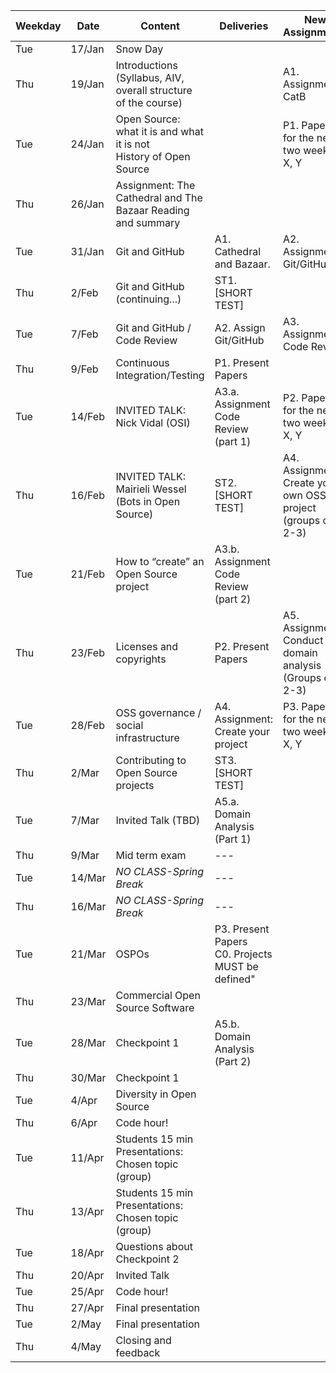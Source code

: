 | **Weekday**           | **Date** | **Content**                                                           | **Deliveries**                        | **New Assignments**                                         |
|-------------------------------|----------|-----------------------------------------------------------------------|---------------------------------------|-------------------------------------------------------------|
| Tue                           | 17/Jan   | Snow Day                                                              |                                       |                                                             |
| Thu                           | 19/Jan   | Introductions (Syllabus, AIV, overall structure of the course)        |                                       | A1. Assignment: CatB                                        |
| Tue                           | 24/Jan   | Open Source: what it is and what it is not<br>History of Open Source  |                                       | P1. Papers for the next two weeks: X, Y                     |
| Thu                           | 26/Jan   | Assignment: The Cathedral and The Bazaar Reading and summary          |                                       |                                                             |
| Tue                           | 31/Jan   | Git and GitHub                                                        | A1. Cathedral and Bazaar.             | A2. Assignment: Git/GitHub                                  |
| Thu                           | 2/Feb    | Git and GitHub (continuing...)                                        | ST1. [SHORT TEST]                     |                                                             |
| Tue                           | 7/Feb    | Git and GitHub / Code Review                                          | A2. Assign Git/GitHub                 | A3. Assignment: Code Review                                 |
| Thu                           | 9/Feb    | Continuous Integration/Testing                                        | P1. Present Papers                    |                                                             |
| Tue                           | 14/Feb   | INVITED TALK: Nick Vidal (OSI)                                        | A3.a. Assignment Code Review (part 1) | P2. Papers for the next two weeks: X, Y                     |
| Thu                           | 16/Feb   | INVITED TALK: Mairieli Wessel (Bots in Open Source)                   | ST2. [SHORT TEST]                     | A4. Assignment: Create your own OSS project (groups of 2-3) |
| Tue                           | 21/Feb   | How to “create” an Open Source project                                | A3.b. Assignment Code Review (part 2) |                                                             |
| Thu                           | 23/Feb   | Licenses and copyrights                                               | P2. Present Papers                    | A5. Assignment: Conduct a domain analysis (Groups of 2-3)   |
| Tue                           | 28/Feb   | OSS governance / social infrastructure                                | A4. Assignment: Create your project   | P3. Papers for the next two weeks: X, Y                     |
| Thu                           | 2/Mar    | Contributing to Open Source projects                                  | ST3. [SHORT TEST]                     |                                                             |
| Tue                           | 7/Mar    | Invited Talk (TBD)                                                    | A5.a. Domain Analysis (Part 1)        |                                                             |
| Thu                           | 9/Mar    | Mid term exam                                                         | ---                                   |                                                             |
| Tue                           | 14/Mar   | *NO CLASS-Spring Break*                                               | ---                                   |                                                             |
| Thu                           | 16/Mar   | *NO CLASS-Spring Break*                                               | ---                                   |                                                             |
| Tue                           | 21/Mar   | OSPOs                                                                 | P3. Present Papers<br>C0. Projects MUST be defined"       |
| Thu                           | 23/Mar   | Commercial Open Source Software                                       |                                      |                                                            |
| Tue                           | 28/Mar   | Checkpoint 1                                                          | A5.b. Domain Analysis (Part 2)        |                                                             |
| Thu                           | 30/Mar   | Checkpoint 1                                                          |                                       |                                                             |
| Tue                           | 4/Apr    | Diversity in Open Source                                              |                                       |                                                             |
| Thu                           | 6/Apr    | Code hour!                                                            |                                       |                                                             |
| Tue                           | 11/Apr   | Students 15 min Presentations: Chosen topic (group)                   |                                       |                                                             |
| Thu                           | 13/Apr   | Students 15 min Presentations: Chosen topic (group)                   |                                       |                                                             |
| Tue                           | 18/Apr   | Questions about Checkpoint 2                                          |                                       |                                                             |
| Thu                           | 20/Apr   | Invited Talk                                                          |                                       |                                                             |
| Tue                           | 25/Apr   | Code hour!                                                            |                                       |                                                             |
| Thu                           | 27/Apr   | Final presentation                                                    |                                       |                                                             |
| Tue                           | 2/May    | Final presentation                                                    |                                       |                                                             |
| Thu                           | 4/May    | Closing and feedback                                                  |
